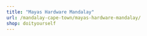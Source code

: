 ```yaml
---
title: "Mayas Hardware Mandalay"
url: /mandalay-cape-town/mayas-hardware-mandalay/
shop: doityourself
---
```

